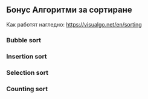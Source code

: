 ## Бонус Алгоритми за сортиране

Как работят нагледно: https://visualgo.net/en/sorting

### Bubble sort


### Insertion sort


### Selection sort


### Counting sort
